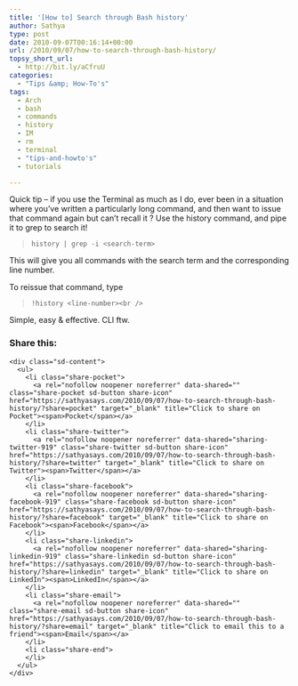 ```yaml
---
title: '[How to] Search through Bash history'
author: Sathya
type: post
date: 2010-09-07T00:16:14+00:00
url: /2010/09/07/how-to-search-through-bash-history/
topsy_short_url:
  - http://bit.ly/aCfruU
categories:
  - "Tips &amp; How-To's"
tags:
  - Arch
  - bash
  - commands
  - history
  - IM
  - rm
  - terminal
  - "tips-and-howto's"
  - tutorials

---
```

Quick tip &#8211; if you use the Terminal as much as I do, ever been in a situation where you&#8217;ve written a particularly long command, and then want to issue that command again but can&#8217;t recall it ? Use the history command, and pipe it to grep to search it!

> `history | grep -i <search-term>`

This will give you all commands with the search term and the corresponding line number.

To reissue that command, type

> `!history <line-number><br />
` 

Simple, easy & effective. CLI ftw.

<div class="sharedaddy sd-sharing-enabled">
  <div class="robots-nocontent sd-block sd-social sd-social-icon-text sd-sharing">
    <h3 class="sd-title">
      Share this:
    </h3>
    
    <div class="sd-content">
      <ul>
        <li class="share-pocket">
          <a rel="nofollow noopener noreferrer" data-shared="" class="share-pocket sd-button share-icon" href="https://sathyasays.com/2010/09/07/how-to-search-through-bash-history/?share=pocket" target="_blank" title="Click to share on Pocket"><span>Pocket</span></a>
        </li>
        <li class="share-twitter">
          <a rel="nofollow noopener noreferrer" data-shared="sharing-twitter-919" class="share-twitter sd-button share-icon" href="https://sathyasays.com/2010/09/07/how-to-search-through-bash-history/?share=twitter" target="_blank" title="Click to share on Twitter"><span>Twitter</span></a>
        </li>
        <li class="share-facebook">
          <a rel="nofollow noopener noreferrer" data-shared="sharing-facebook-919" class="share-facebook sd-button share-icon" href="https://sathyasays.com/2010/09/07/how-to-search-through-bash-history/?share=facebook" target="_blank" title="Click to share on Facebook"><span>Facebook</span></a>
        </li>
        <li class="share-linkedin">
          <a rel="nofollow noopener noreferrer" data-shared="sharing-linkedin-919" class="share-linkedin sd-button share-icon" href="https://sathyasays.com/2010/09/07/how-to-search-through-bash-history/?share=linkedin" target="_blank" title="Click to share on LinkedIn"><span>LinkedIn</span></a>
        </li>
        <li class="share-email">
          <a rel="nofollow noopener noreferrer" data-shared="" class="share-email sd-button share-icon" href="https://sathyasays.com/2010/09/07/how-to-search-through-bash-history/?share=email" target="_blank" title="Click to email this to a friend"><span>Email</span></a>
        </li>
        <li class="share-end">
        </li>
      </ul>
    </div>
  </div>
</div>